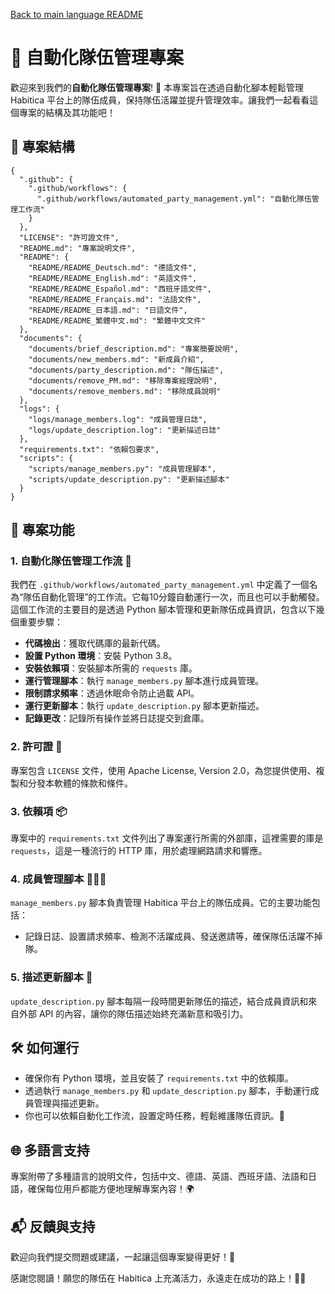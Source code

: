 [Back to main language README](README.md)

# 🎉 自動化隊伍管理專案

歡迎來到我們的**自動化隊伍管理專案**! 🚀 本專案旨在透過自動化腳本輕鬆管理 Habitica 平台上的隊伍成員，保持隊伍活躍並提升管理效率。讓我們一起看看這個專案的結構及其功能吧！

## 📁 專案結構

```
{
  ".github": {
    ".github/workflows": {
      ".github/workflows/automated_party_management.yml": "自動化隊伍管理工作流"
    }
  },
  "LICENSE": "許可證文件",
  "README.md": "專案說明文件",
  "README": {
    "README/README_Deutsch.md": "德語文件",
    "README/README_English.md": "英語文件",
    "README/README_Español.md": "西班牙語文件",
    "README/README_Français.md": "法語文件",
    "README/README_日本語.md": "日語文件",
    "README/README_繁體中文.md": "繁體中文文件"
  },
  "documents": {
    "documents/brief_description.md": "專案簡要說明",
    "documents/new_members.md": "新成員介紹",
    "documents/party_description.md": "隊伍描述",
    "documents/remove_PM.md": "移除專案經理說明",
    "documents/remove_members.md": "移除成員說明"
  },
  "logs": {
    "logs/manage_members.log": "成員管理日誌",
    "logs/update_description.log": "更新描述日誌"
  },
  "requirements.txt": "依賴包要求",
  "scripts": {
    "scripts/manage_members.py": "成員管理腳本",
    "scripts/update_description.py": "更新描述腳本"
  }
}
```

## 📜 專案功能

### 1. 自動化隊伍管理工作流 🤖
我們在 `.github/workflows/automated_party_management.yml` 中定義了一個名為“隊伍自動化管理”的工作流。它每10分鐘自動運行一次，而且也可以手動觸發。這個工作流的主要目的是透過 Python 腳本管理和更新隊伍成員資訊，包含以下幾個重要步驟：

- **代碼檢出**：獲取代碼庫的最新代碼。
- **設置 Python 環境**：安裝 Python 3.8。
- **安裝依賴項**：安裝腳本所需的 `requests` 庫。
- **運行管理腳本**：執行 `manage_members.py` 腳本進行成員管理。
- **限制請求頻率**：透過休眠命令防止過載 API。
- **運行更新腳本**：執行 `update_description.py` 腳本更新描述。
- **記錄更改**：記錄所有操作並將日誌提交到倉庫。

### 2. 許可證 📝
專案包含 `LICENSE` 文件，使用 Apache License, Version 2.0，為您提供使用、複製和分發本軟體的條款和條件。

### 3. 依賴項 📦
專案中的 `requirements.txt` 文件列出了專案運行所需的外部庫，這裡需要的庫是 `requests`，這是一種流行的 HTTP 庫，用於處理網路請求和響應。

### 4. 成員管理腳本 🧑‍🤝‍🧑
`manage_members.py` 腳本負責管理 Habitica 平台上的隊伍成員。它的主要功能包括：
- 記錄日誌、設置請求頻率、檢測不活躍成員、發送邀請等，確保隊伍活躍不掉隊。

### 5. 描述更新腳本 🔄
`update_description.py` 腳本每隔一段時間更新隊伍的描述，結合成員資訊和來自外部 API 的內容，讓你的隊伍描述始終充滿新意和吸引力。

## 🛠️ 如何運行
- 確保你有 Python 環境，並且安裝了 `requirements.txt` 中的依賴庫。
- 透過執行 `manage_members.py` 和 `update_description.py` 腳本，手動運行成員管理與描述更新。
- 你也可以依賴自動化工作流，設置定時任務，輕鬆維護隊伍資訊。🎈

## 🌐 多語言支持
專案附帶了多種語言的說明文件，包括中文、德語、英語、西班牙語、法語和日語，確保每位用戶都能方便地理解專案內容！🌍

## 📬 反饋與支持
歡迎向我們提交問題或建議，一起讓這個專案變得更好！🙏

感謝您閱讀！願您的隊伍在 Habitica 上充滿活力，永遠走在成功的路上！💪✨